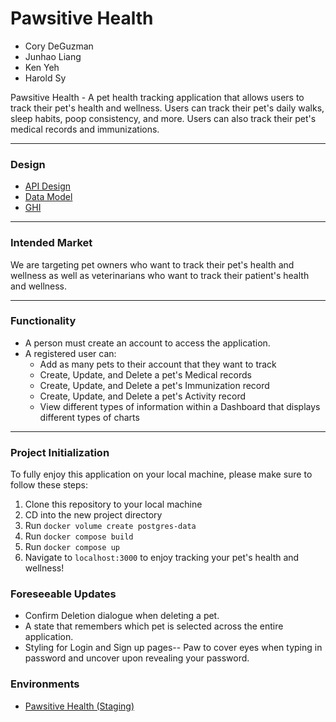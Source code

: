 # Pawsitive Health

-   Cory DeGuzman
-   Junhao Liang
-   Ken Yeh
-   Harold Sy

Pawsitive Health - A pet health tracking application that allows users to track their pet's health and wellness. Users can track their pet's daily walks, sleep habits, poop consistency, and more. Users can also track their pet's medical records and immunizations.

---

### Design

-   [API Design](docs/APIs.md)
-   [Data Model](docs/data-models.md)
-   [GHI](docs/GHI.md)

---

### Intended Market

We are targeting pet owners who want to track their pet's health and wellness as well as veterinarians who want to track their patient's health and wellness.

---

### Functionality

-   A person must create an account to access the application.
-   A registered user can:
    -   Add as many pets to their account that they want to track
    -   Create, Update, and Delete a pet's Medical records
    -   Create, Update, and Delete a pet's Immunization record
    -   Create, Update, and Delete a pet's Activity record
    -   View different types of information within a Dashboard that displays different types of charts

---

### Project Initialization

To fully enjoy this application on your local machine, please make sure to follow these steps:

1. Clone this repository to your local machine
2. CD into the new project directory
3. Run `docker volume create postgres-data`
4. Run `docker compose build`
5. Run `docker compose up`
6. Navigate to `localhost:3000` to enjoy tracking your pet's health and wellness!

### Foreseeable Updates

-   Confirm Deletion dialogue when deleting a pet.
-   A state that remembers which pet is selected across the entire application.
-   Styling for Login and Sign up pages-- Paw to cover eyes when typing in password and uncover upon revealing your password.

### Environments

-   [Pawsitive Health (Staging)](https://pawsitive-health.gitlab.io/pawsitive-health/)
